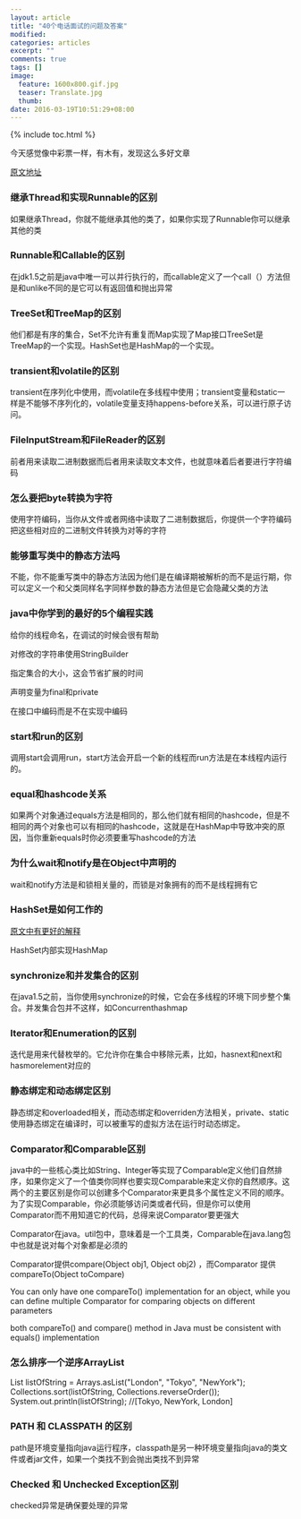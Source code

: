 ```yaml
---
layout: article
title: "40个电话面试的问题及答案"
modified:
categories: articles
excerpt: ""
comments: true
tags: []
image: 
  feature: 1600x800.gif.jpg
  teaser: Translate.jpg
  thumb:
date: 2016-03-19T10:51:29+08:00
---
```


{% include toc.html %}

今天感觉像中彩票一样，有木有，发现这么多好文章

[原文地址](http://java67.blogspot.jp/2015/03/top-40-core-java-interview-questions-answers-telephonic-round.html)

### 继承Thread和实现Runnable的区别

如果继承Thread，你就不能继承其他的类了，如果你实现了Runnable你可以继承其他的类

### Runnable和Callable的区别

在jdk1.5之前是java中唯一可以并行执行的，而callable定义了一个call（）方法但是和unlike不同的是它可以有返回值和抛出异常

### TreeSet和TreeMap的区别

他们都是有序的集合，Set不允许有重复而Map实现了Map接口TreeSet是TreeMap的一个实现。HashSet也是HashMap的一个实现。

### transient和volatile的区别

transient在序列化中使用，而volatile在多线程中使用；transient变量和static一样是不能够不序列化的，volatile变量支持happens-before关系，可以进行原子访问。

### FileInputStream和FileReader的区别

前者用来读取二进制数据而后者用来读取文本文件，也就意味着后者要进行字符编码

### 怎么要把byte转换为字符

使用字符编码，当你从文件或者网络中读取了二进制数据后，你提供一个字符编码把这些相对应的二进制文件转换为对等的字符

### 能够重写类中的静态方法吗

不能，你不能重写类中的静态方法因为他们是在编译期被解析的而不是运行期，你可以定义一个和父类同样名字同样参数的静态方法但是它会隐藏父类的方法

### java中你学到的最好的5个编程实践

给你的线程命名，在调试的时候会很有帮助

对修改的字符串使用StringBuilder

指定集合的大小，这会节省扩展的时间

声明变量为final和private

在接口中编码而是不在实现中编码

### start和run的区别

调用start会调用run，start方法会开启一个新的线程而run方法是在本线程内运行的。

### equal和hashcode关系

如果两个对象通过equals方法是相同的，那么他们就有相同的hashcode，但是不相同的两个对象也可以有相同的hashcode，这就是在HashMap中导致冲突的原因，当你重新equals时你必须要重写hashcode的方法

### 为什么wait和notify是在Object中声明的

wait和notify方法是和锁相关量的，而锁是对象拥有的而不是线程拥有它

### HashSet是如何工作的

[原文中有更好的解释](http://java67.blogspot.sg/2014/01/how-hashset-is-implemented-or-works-internally-java.html)

HashSet内部实现HashMap

### synchronize和并发集合的区别

在java1.5之前，当你使用synchronize的时候，它会在多线程的环境下同步整个集合。并发集合包并不这样，如Concurrenthashmap

### Iterator和Enumeration的区别

迭代是用来代替枚举的。它允许你在集合中移除元素，比如，hasnext和next和hasmorelement对应的

### 静态绑定和动态绑定区别

静态绑定和overloaded相关，而动态绑定和overriden方法相关，private、static使用静态绑定在编译时，可以被重写的虚拟方法在运行时动态绑定。

### Comparator和Comparable区别

java中的一些核心类比如String、Integer等实现了Comparable定义他们自然排序，如果你定义了一个值类你同样也要实现Comparable来定义你的自然顺序。这两个的主要区别是你可以创建多个Comparator来更具多个属性定义不同的顺序。为了实现Comparable，你必须能够访问类或者代码，但是你可以使用Comparator而不用知道它的代码，总得来说Comparator要更强大

Comparator在java。util包中，意味着是一个工具类，Comparable在java.lang包中也就是说对每个对象都是必须的

Comparator提供compare(Object obj1, Object obj2) ，而Comparator 提供compareTo(Object toCompare)

You can only have one compareTo() implementation for an object, while you can define multiple Comparator for comparing objects on different parameters 

both compareTo() and compare() method in Java must be consistent with equals() implementation


### 怎么排序一个逆序ArrayList

List<String> listOfString = Arrays.asList("London", "Tokyo", "NewYork"); Collections.sort(listOfString, Collections.reverseOrder()); System.out.println(listOfString); //[Tokyo, NewYork, London]

### PATH 和 CLASSPATH 的区别

path是环境变量指向java运行程序，classpath是另一种环境变量指向java的类文件或者jar文件，如果一个类找不到会抛出类找不到异常

###  Checked 和 Unchecked Exception区别

checked异常是确保要处理的异常

































































